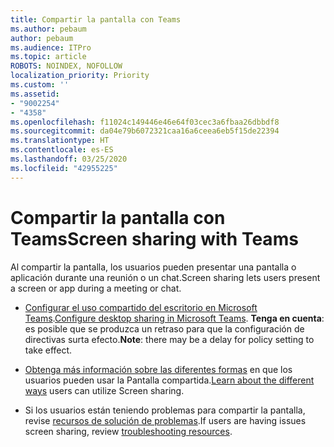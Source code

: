 ```yaml
---
title: Compartir la pantalla con Teams
ms.author: pebaum
author: pebaum
ms.audience: ITPro
ms.topic: article
ROBOTS: NOINDEX, NOFOLLOW
localization_priority: Priority
ms.custom: ''
ms.assetid:
- "9002254"
- "4358"
ms.openlocfilehash: f11024c149446e46e64f03cec3a6fbaa26dbbdf8
ms.sourcegitcommit: da04e79b6072321caa16a6ceea6eb5f15de22394
ms.translationtype: HT
ms.contentlocale: es-ES
ms.lasthandoff: 03/25/2020
ms.locfileid: "42955225"
---
```

# <a name="screen-sharing-with-teams"></a><span data-ttu-id="574fa-102">Compartir la pantalla con Teams</span><span class="sxs-lookup"><span data-stu-id="574fa-102">Screen sharing with Teams</span></span>

<span data-ttu-id="574fa-103">Al compartir la pantalla, los usuarios pueden presentar una pantalla o aplicación durante una reunión o un chat.</span><span class="sxs-lookup"><span data-stu-id="574fa-103">Screen sharing lets users present a screen or app during a meeting or chat.</span></span>

- <span data-ttu-id="574fa-104">[Configurar el uso compartido del escritorio en Microsoft Teams](https://docs.microsoft.com/microsoftteams/configure-desktop-sharing).</span><span class="sxs-lookup"><span data-stu-id="574fa-104">[Configure desktop sharing in Microsoft Teams](https://docs.microsoft.com/microsoftteams/configure-desktop-sharing).</span></span> <span data-ttu-id="574fa-105">**Tenga en cuenta**: es posible que se produzca un retraso para que la configuración de directivas surta efecto.</span><span class="sxs-lookup"><span data-stu-id="574fa-105">**Note**: there may be a delay for policy setting to take effect.</span></span> 

- <span data-ttu-id="574fa-106">[Obtenga más información sobre las diferentes formas](https://docs.microsoft.com/microsoftteams/meeting-policies-in-teams#meeting-policy-settings---content-sharing) en que los usuarios pueden usar la Pantalla compartida.</span><span class="sxs-lookup"><span data-stu-id="574fa-106">[Learn about the different ways](https://docs.microsoft.com/microsoftteams/meeting-policies-in-teams#meeting-policy-settings---content-sharing) users can utilize Screen sharing.</span></span> 

- <span data-ttu-id="574fa-107">Si los usuarios están teniendo problemas para compartir la pantalla, revise [recursos de solución de problemas](https://docs.microsoft.com/microsoftteams/connectivity-issues).</span><span class="sxs-lookup"><span data-stu-id="574fa-107">If users are having issues screen sharing, review [troubleshooting resources](https://docs.microsoft.com/microsoftteams/connectivity-issues).</span></span> 
